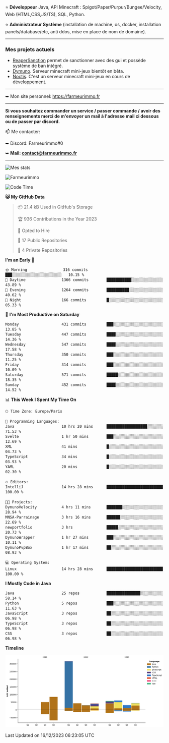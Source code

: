 ⭐ **Développeur** Java, API Minecraft : Spigot/Paper/Purpur/Bungee/Velocity, Web (HTML,CSS,JS/TS), SQL, Python.

⭐ **Administrateur Système** (installation de machine, os, docker, installation panels/database/etc, anti ddos, mise en place de nom de domaine).

---

### Mes projets actuels
- [ReaperSanction](https://www.spigotmc.org/resources/reapersanction.89580/) permet de sanctionner avec des gui et possède système de ban intégré.
- [Dymuno](https://discord.gg/dymuno-community-986460742293282886). Serveur minecraft mini-jeux bientôt en bêta.
- [Noctis](https://discord.gg/ydRurvUJ8U). C'est un serveur minecraft mini-jeux en cours de développement.

---

➥ Mon site personnel: https://farmeurimmo.fr

---

**Si vous souhaitez commander un service / passer commande / avoir des renseignements merci de m'envoyer un mail à l'adresse mail ci dessous ou de passer par discord.**

📫 Me contacter:
 
   ➥ Discord: Farmeurimmo#0
   
   ➥ **Mail: contact@farmeurimmo.fr**

---

![Mes stats](https://github-readme-stats.farmeurimmo.fr/api?username=Farmeurimmo&count_private=true&show_icons=true&theme=radical)

<img src="https://komarev.com/ghpvc/?username=Farmeurimmo" alt="Farmeurimmo" />

<!--START_SECTION:waka-->
![Code Time](http://img.shields.io/badge/Code%20Time-1%2C049%20hrs%2038%20mins-blue)

**🐱 My GitHub Data** 

> 📦 21.4 kB Used in GitHub's Storage 
 > 
> 🏆 936 Contributions in the Year 2023
 > 
> 💼 Opted to Hire
 > 
> 📜 17 Public Repositories 
 > 
> 🔑 4 Private Repositories 
 > 
**I'm an Early 🐤** 

```text
🌞 Morning                316 commits         ███░░░░░░░░░░░░░░░░░░░░░░   10.15 % 
🌆 Daytime                1366 commits        ███████████░░░░░░░░░░░░░░   43.89 % 
🌃 Evening                1264 commits        ██████████░░░░░░░░░░░░░░░   40.62 % 
🌙 Night                  166 commits         █░░░░░░░░░░░░░░░░░░░░░░░░   05.33 % 
```
📅 **I'm Most Productive on Saturday** 

```text
Monday                   431 commits         ███░░░░░░░░░░░░░░░░░░░░░░   13.85 % 
Tuesday                  447 commits         ████░░░░░░░░░░░░░░░░░░░░░   14.36 % 
Wednesday                547 commits         ████░░░░░░░░░░░░░░░░░░░░░   17.58 % 
Thursday                 350 commits         ███░░░░░░░░░░░░░░░░░░░░░░   11.25 % 
Friday                   314 commits         ███░░░░░░░░░░░░░░░░░░░░░░   10.09 % 
Saturday                 571 commits         █████░░░░░░░░░░░░░░░░░░░░   18.35 % 
Sunday                   452 commits         ████░░░░░░░░░░░░░░░░░░░░░   14.52 % 
```


📊 **This Week I Spent My Time On** 

```text
🕑︎ Time Zone: Europe/Paris

💬 Programming Languages: 
Java                     10 hrs 20 mins      ██████████████████░░░░░░░   71.53 % 
Svelte                   1 hr 50 mins        ███░░░░░░░░░░░░░░░░░░░░░░   12.69 % 
XML                      41 mins             █░░░░░░░░░░░░░░░░░░░░░░░░   04.73 % 
TypeScript               34 mins             █░░░░░░░░░░░░░░░░░░░░░░░░   03.93 % 
YAML                     20 mins             █░░░░░░░░░░░░░░░░░░░░░░░░   02.30 % 

🔥 Editors: 
IntelliJ                 14 hrs 28 mins      █████████████████████████   100.00 % 

🐱‍💻 Projects: 
DymunoVelocity           4 hrs 11 mins       ███████░░░░░░░░░░░░░░░░░░   28.94 % 
MNSA-Parrainage          3 hrs 16 mins       ██████░░░░░░░░░░░░░░░░░░░   22.69 % 
newportfolio             3 hrs               █████░░░░░░░░░░░░░░░░░░░░   20.73 % 
DymunoWrapper            1 hr 27 mins        ███░░░░░░░░░░░░░░░░░░░░░░   10.11 % 
DymunoPvpBox             1 hr 17 mins        ██░░░░░░░░░░░░░░░░░░░░░░░   08.93 % 

💻 Operating System: 
Linux                    14 hrs 28 mins      █████████████████████████   100.00 % 
```

**I Mostly Code in Java** 

```text
Java                     25 repos            ███████████████░░░░░░░░░░   58.14 % 
Python                   5 repos             ███░░░░░░░░░░░░░░░░░░░░░░   11.63 % 
JavaScript               3 repos             ██░░░░░░░░░░░░░░░░░░░░░░░   06.98 % 
TypeScript               3 repos             ██░░░░░░░░░░░░░░░░░░░░░░░   06.98 % 
CSS                      3 repos             ██░░░░░░░░░░░░░░░░░░░░░░░   06.98 % 
```



**Timeline**

![Lines of Code chart](https://raw.githubusercontent.com/Farmeurimmo/Farmeurimmo/main/assets/bar_graph.png)


 Last Updated on 16/12/2023 06:23:05 UTC
<!--END_SECTION:waka-->
